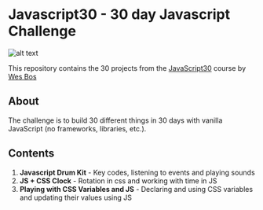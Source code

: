 # Javascript30 - 30 day Javascript Challenge

![alt text](https://camo.githubusercontent.com/13a16597bc17b350b043e30ab701082fc276d3c4/68747470733a2f2f6a61766173637269707433302e636f6d2f696d616765732f4a53332d736f6369616c2d73686172652e706e67 "JS30")

This repository contains the 30 projects from the [JavaScript30](https://javascript30.com/account) course by [Wes Bos](https://github.com/wesbos)

## About
The challenge is to build 30 different things in 30 days with vanilla JavaScript (no frameworks, libraries, etc.).

## Contents
1. **Javascript Drum Kit** - Key codes, listening to events and playing sounds
2. **JS + CSS Clock** - Rotation in css and working with time in JS
3. **Playing with CSS Variables and JS** - Declaring and using CSS variables and updating their values using JS
